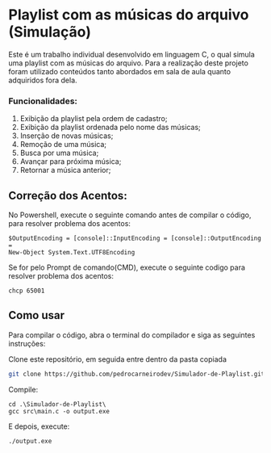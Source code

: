 # Playlist com as músicas do arquivo (Simulação)

 Este é um trabalho individual desenvolvido em linguagem C, o qual simula uma playlist com as músicas do arquivo. Para a realização deste projeto foram utilizado conteúdos tanto abordados em sala de aula quanto adquiridos fora dela.

### Funcionalidades:

1. Exibição da playlist pela ordem de cadastro;
2. Exibição da playlist ordenada pelo nome das músicas;
3. Inserção de novas músicas;
4. Remoção de uma música;
5. Busca por uma música;
6. Avançar para próxima música;
7. Retornar a música anterior;

## Correção dos Acentos:

No Powershell, execute o seguinte comando antes de compilar o código, para resolver problema dos acentos:

```
$OutputEncoding = [console]::InputEncoding = [console]::OutputEncoding =
New-Object System.Text.UTF8Encoding
```

Se for pelo Prompt de comando(CMD), execute o seguinte codigo para resolver problema dos acentos:

```
chcp 65001
```

## Como usar

Para compilar o código, abra o terminal do compilador e siga as seguintes instruções:

Clone este repositório, em seguida entre dentro da pasta copiada

```bash
git clone https://github.com/pedrocarneirodev/Simulador-de-Playlist.git
```

Compile:
```
cd .\Simulador-de-Playlist\
gcc src\main.c -o output.exe
```

E depois, execute:
```
./output.exe
```
